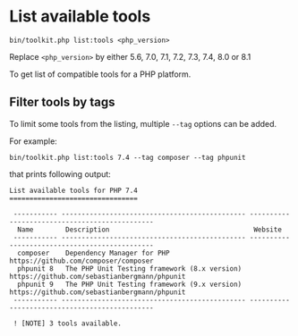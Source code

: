 <!-- markdownlint-disable MD013 -->
# List available tools

```shell
bin/toolkit.php list:tools <php_version>
```

Replace `<php_version>` by either 5.6, 7.0, 7.1, 7.2, 7.3, 7.4, 8.0 or 8.1

To get list of compatible tools for a PHP platform.

## Filter tools by tags

To limit some tools from the listing, multiple `--tag` options can be added.

For example:

```shell
bin/toolkit.php list:tools 7.4 --tag composer --tag phpunit
```

that prints following output:

```shell
List available tools for PHP 7.4
================================

 ----------- ---------------------------------------------- ----------------------------------------------
  Name        Description                                    Website
 ----------- ---------------------------------------------- ----------------------------------------------
  composer    Dependency Manager for PHP                     https://github.com/composer/composer
  phpunit 8   The PHP Unit Testing framework (8.x version)   https://github.com/sebastianbergmann/phpunit
  phpunit 9   The PHP Unit Testing framework (9.x version)   https://github.com/sebastianbergmann/phpunit
 ----------- ---------------------------------------------- ----------------------------------------------

 ! [NOTE] 3 tools available.
```
